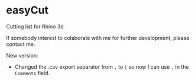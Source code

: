 # easyCut
Cutting list for Rhino 3d

If somebody interest to colaborate with me for further development, please contact me.

New version:
- Changed the .csv export separator from `,` to `|` so now I can use `,` in the `Comments` field.

